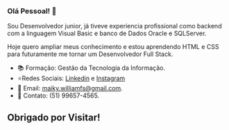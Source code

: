 ### Olá Pessoal! 👋

  Sou Desenvolvedor junior, já tiveve experiencia profissional como backend com a linguagem Visual Basic e banco de Dados Oracle e SQLServer.
  
Hoje quero ampliar meus conhecimento e estou aprendendo HTML e CSS para futuramente me tornar um Desenvolvedor Full Stack.

-  :books: Formação: Gestão da Tecnologia da Informação.
-  ⭐Redes Sociais: [Linkedin](https://www.linkedin.com/in/maikywilliam/) e [Instagram](https://www.instagram.com/maiky_william/)
-  :email: Email: maiky.williamfs@gmail.com.
-  :calling: Contato: (51) 99657-4565.

## Obrigado por Visitar!
